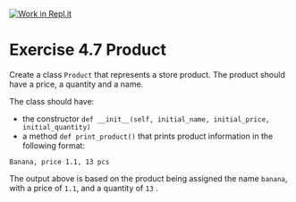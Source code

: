 [![Work in Repl.it](https://classroom.github.com/assets/work-in-replit-14baed9a392b3a25080506f3b7b6d57f295ec2978f6f33ec97e36a161684cbe9.svg)](https://classroom.github.com/online_ide?assignment_repo_id=4909393&assignment_repo_type=AssignmentRepo)
# Exercise 4.7 Product

Create a class `Product` that represents a store product. The product should have a price, a quantity and a name.

The class should have:

- the constructor `def __init__(self, initial_name, initial_price, initial_quantity)`
- a method `def print_product()` that prints product information in the following format:

```plaintext
Banana, price 1.1, 13 pcs
```

The output above is based on the product being assigned the name `banana`, with a price of `1.1`, and a quantity of `13` .
